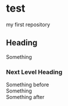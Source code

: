 # test
my first repository
## Heading
Something
### Next Level Heading
Something before <br>
Something <br>
Something after

